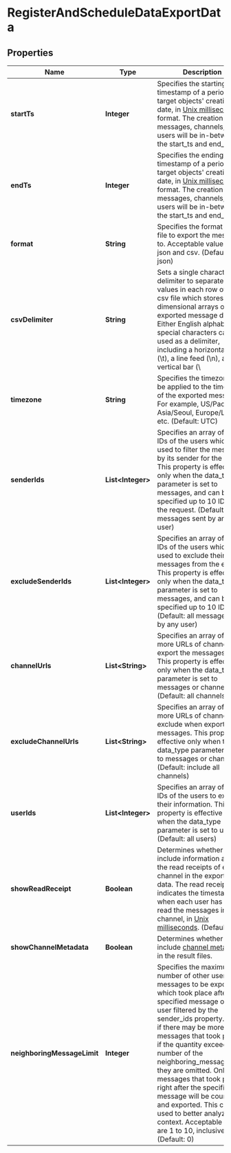 

# RegisterAndScheduleDataExportData


## Properties

Name | Type | Description | Notes
------------ | ------------- | ------------- | -------------
**startTs** | **Integer** | Specifies the starting timestamp of a period for target objects&#39; creation date, in [Unix milliseconds](/docs/chat/v3/platform-api/guides/miscellaneous#2-timestamps) format. The creation time of messages, channels, and users will be in-between the start_ts and end_ts. | 
**endTs** | **Integer** | Specifies the ending timestamp of a period for target objects&#39; creation date, in [Unix milliseconds](/docs/chat/v3/platform-api/guides/miscellaneous#2-timestamps) format. The creation time of messages, channels, and users will be in-between the start_ts and end_ts. | 
**format** | **String** | Specifies the format of the file to export the messages to. Acceptable values are json and csv. (Default: json) |  [optional]
**csvDelimiter** | **String** | Sets a single character delimiter to separate the values in each row of the csv file which stores two-dimensional arrays of the exported message data. Either English alphabets or special characters can be used as a delimiter, including a horizontal tab (\\t), a line feed (\\n), a vertical bar (\\ |  [optional]
**timezone** | **String** | Specifies the timezone to be applied to the timestamp of the exported messages. For example, US/Pacific, Asia/Seoul, Europe/London, etc. (Default: UTC) |  [optional]
**senderIds** | **List&lt;Integer&gt;** | Specifies an array of the IDs of the users which are used to filter the messages by its sender for the export. This property is effective only when the data_type parameter is set to messages, and can be specified up to 10 IDs in the request. (Default: all messages sent by any user) |  [optional]
**excludeSenderIds** | **List&lt;Integer&gt;** | Specifies an array of the IDs of the users which are used to exclude their sent messages from the export. This property is effective only when the data_type parameter is set to messages, and can be specified up to 10 IDs. (Default: all messages sent by any user) |  [optional]
**channelUrls** | **List&lt;String&gt;** | Specifies an array of one or more URLs of channels to export the messages from. This property is effective only when the data_type parameter is set to messages or channels. (Default: all channels) |  [optional]
**excludeChannelUrls** | **List&lt;String&gt;** | Specifies an array of one or more URLs of channels to exclude when exporting the messages. This property is effective only when the data_type parameter is set to messages or channels. (Default: include all channels) |  [optional]
**userIds** | **List&lt;Integer&gt;** | Specifies an array of the IDs of the users to export their information. This property is effective only when the data_type parameter is set to users. (Default: all users) |  [optional]
**showReadReceipt** | **Boolean** | Determines whether to include information about the read receipts of each channel in the exported data. The read receipt indicates the timestamps of when each user has last read the messages in the channel, in [Unix milliseconds](/docs/chat/v3/platform-api/guides/miscellaneous#2-timestamps). (Default: true) |  [optional]
**showChannelMetadata** | **Boolean** | Determines whether to include [channel metadata](/docs/chat/v3/platform-api/guides/user-and-channel-metadata#2-view-a-channel-metadata) in the result files. |  [optional]
**neighboringMessageLimit** | **Integer** | Specifies the maximum number of other users&#39; messages to be exported, which took place after the specified message of a user filtered by the sender_ids property. Even if there may be more messages that took place, if the quantity exceeds the number of the neighboring_message_limit, they are omitted. Only the messages that took place right after the specified message will be counted and exported. This can be used to better analyze the context. Acceptable values are 1 to 10, inclusive. (Default: 0) |  [optional]



